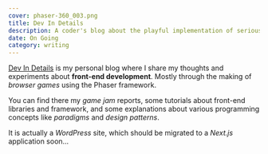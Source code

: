 ```yaml
---
cover: phaser-360_003.png
title: Dev In Details
description: A coder's blog about the playful implementation of serious front-end development concepts.
date: On Going
category: writing
---
```


[Dev In Details](https://devindetails.com) is my personal blog where I share my thoughts and experiments about **front-end development**. Mostly through the making of _browser games_ using the Phaser framework.

You can find there my _game jam_ reports, some tutorials about front-end libraries and framework, and some explanations about various programming concepts like _paradigms_ and _design patterns_.

It is actually a _WordPress_ site, which should be migrated to a _Next.js_ application soon...